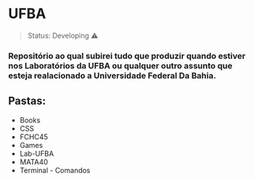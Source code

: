 # UFBA

>Status: Developing ⚠️

### Repositório ao qual subirei tudo que produzir quando estiver nos Laboratórios da UFBA ou qualquer outro assunto que esteja realacionado a Universidade Federal Da Bahia. 

<h2>Pastas:</h2>

+ Books
+ CSS
+ FCHC45
+ Games
+ Lab-UFBA
+ MATA40
+ Terminal - Comandos
